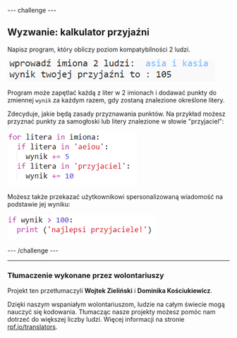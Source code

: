 --- challenge ---

## Wyzwanie: kalkulator przyjaźni

Napisz program, który obliczy poziom kompatybilności 2 ludzi.

![zrzut ekranu](images/messages-friends.png)

Program może zapętlać każdą z liter w 2 imionach i dodawać punkty do zmiennej `wynik` za każdym razem, gdy zostaną znalezione określone litery.

Zdecyduje, jakie będą zasady przyznawania punktów. Na przykład możesz przyznać punkty za samogłoski lub litery znalezione w słowie "przyjaciel":

![zrzut ekranu](images/messages-friends-code.png)

Możesz także przekazać użytkownikowi spersonalizowaną wiadomość na podstawie jej wyniku:

![zrzut ekranu](images/messages-best-friends.png)

--- /challenge ---

***
### Tłumaczenie wykonane przez wolontariuszy

 Projekt ten przetłumaczyli **Wojtek Zieliński** i **Dominika Kościukiewicz**. 
 
 Dzięki naszym wspaniałym wolontariuszom, ludzie na całym świecie mogą nauczyć się kodowania. Tłumacząc nasze projekty możesz pomóc nam dotrzeć do większej liczby ludzi. Więcej informacji na stronie [rpf.io/translators](https://rpf.io/translators).
